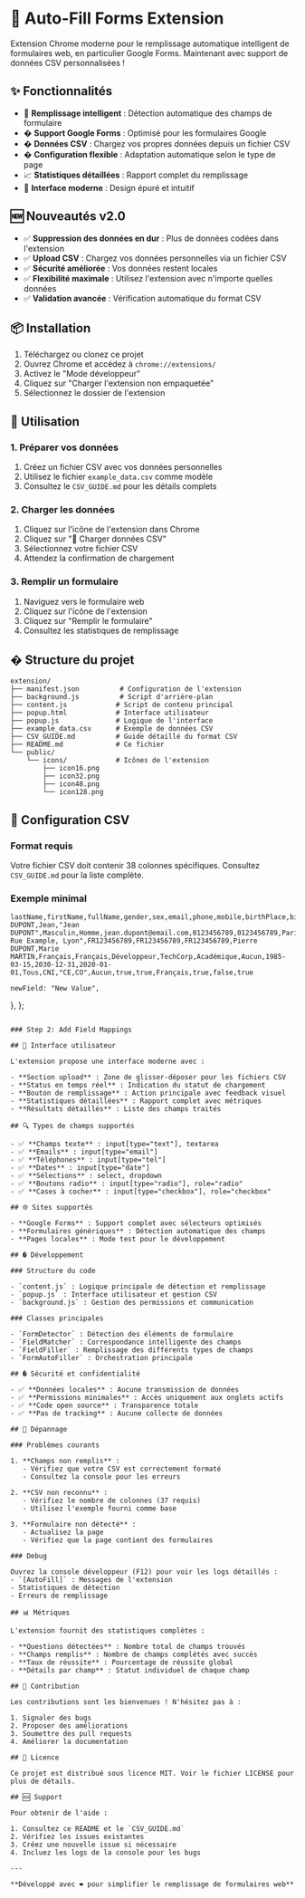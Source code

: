# 🚀 Auto-Fill Forms Extension

Extension Chrome moderne pour le remplissage automatique intelligent de formulaires web, en particulier Google Forms. Maintenant avec support de données CSV personnalisées !

## ✨ Fonctionnalités

- 🎯 **Remplissage intelligent** : Détection automatique des champs de formulaire
- � **Support Google Forms** : Optimisé pour les formulaires Google
- � **Données CSV** : Chargez vos propres données depuis un fichier CSV
- � **Configuration flexible** : Adaptation automatique selon le type de page
- 📈 **Statistiques détaillées** : Rapport complet du remplissage
- 🎨 **Interface moderne** : Design épuré et intuitif

## 🆕 Nouveautés v2.0

- ✅ **Suppression des données en dur** : Plus de données codées dans l'extension
- ✅ **Upload CSV** : Chargez vos données personnelles via un fichier CSV
- ✅ **Sécurité améliorée** : Vos données restent locales
- ✅ **Flexibilité maximale** : Utilisez l'extension avec n'importe quelles données
- ✅ **Validation avancée** : Vérification automatique du format CSV

## 📦 Installation

1. Téléchargez ou clonez ce projet
2. Ouvrez Chrome et accédez à `chrome://extensions/`
3. Activez le "Mode développeur"
4. Cliquez sur "Charger l'extension non empaquetée"
5. Sélectionnez le dossier de l'extension

## 🎯 Utilisation

### 1. Préparer vos données

1. Créez un fichier CSV avec vos données personnelles
2. Utilisez le fichier `example_data.csv` comme modèle
3. Consultez le `CSV_GUIDE.md` pour les détails complets

### 2. Charger les données

1. Cliquez sur l'icône de l'extension dans Chrome
2. Cliquez sur "📁 Charger données CSV"
3. Sélectionnez votre fichier CSV
4. Attendez la confirmation de chargement

### 3. Remplir un formulaire

1. Naviguez vers le formulaire web
2. Cliquez sur l'icône de l'extension
3. Cliquez sur "Remplir le formulaire"
4. Consultez les statistiques de remplissage

## � Structure du projet

```
extension/
├── manifest.json          # Configuration de l'extension
├── background.js          # Script d'arrière-plan
├── content.js            # Script de contenu principal
├── popup.html            # Interface utilisateur
├── popup.js              # Logique de l'interface
├── example_data.csv      # Exemple de données CSV
├── CSV_GUIDE.md          # Guide détaillé du format CSV
├── README.md             # Ce fichier
└── public/
    └── icons/            # Icônes de l'extension
        ├── icon16.png
        ├── icon32.png
        ├── icon48.png
        └── icon128.png
```

## 🔧 Configuration CSV

### Format requis

Votre fichier CSV doit contenir 38 colonnes spécifiques. Consultez `CSV_GUIDE.md` pour la liste complète.

### Exemple minimal

```csv
lastName,firstName,fullName,gender,sex,email,phone,mobile,birthPlace,birthCountry,residence,residenceCountry,nationality,address,idNumber,passportNumber,cniNumber,fatherName,motherName,usualLanguage,motherLanguage,profession,company,academicReason,disabilities,birthDate,idExpirationDate,idIssuanceDate,examSubjects,idType,examTypes,hasDisabilities,agreement,termsAccepted,preferredLanguage,hasExperience,needsAccommodation,isFirstTime
DUPONT,Jean,"Jean DUPONT",Masculin,Homme,jean.dupont@email.com,0123456789,0123456789,Paris,France,Lyon,France,Française,"123 Rue Example, Lyon",FR123456789,FR123456789,FR123456789,Pierre DUPONT,Marie MARTIN,Français,Français,Développeur,TechCorp,Académique,Aucun,1985-03-15,2030-12-31,2020-01-01,Tous,CNI,"CE,CO",Aucun,true,true,Français,true,false,true
```

    newField: "New Value",

},
};

```

### Step 2: Add Field Mappings

## 🎨 Interface utilisateur

L'extension propose une interface moderne avec :

- **Section upload** : Zone de glisser-déposer pour les fichiers CSV
- **Status en temps réel** : Indication du statut de chargement
- **Bouton de remplissage** : Action principale avec feedback visuel
- **Statistiques détaillées** : Rapport complet avec métriques
- **Résultats détaillés** : Liste des champs traités

## 🔍 Types de champs supportés

- ✅ **Champs texte** : input[type="text"], textarea
- ✅ **Emails** : input[type="email"]
- ✅ **Téléphones** : input[type="tel"]
- ✅ **Dates** : input[type="date"]
- ✅ **Sélections** : select, dropdown
- ✅ **Boutons radio** : input[type="radio"], role="radio"
- ✅ **Cases à cocher** : input[type="checkbox"], role="checkbox"

## 🌐 Sites supportés

- **Google Forms** : Support complet avec sélecteurs optimisés
- **Formulaires génériques** : Détection automatique des champs
- **Pages locales** : Mode test pour le développement

## � Développement

### Structure du code

- `content.js` : Logique principale de détection et remplissage
- `popup.js` : Interface utilisateur et gestion CSV
- `background.js` : Gestion des permissions et communication

### Classes principales

- `FormDetector` : Détection des éléments de formulaire
- `FieldMatcher` : Correspondance intelligente des champs
- `FieldFiller` : Remplissage des différents types de champs
- `FormAutoFiller` : Orchestration principale

## � Sécurité et confidentialité

- ✅ **Données locales** : Aucune transmission de données
- ✅ **Permissions minimales** : Accès uniquement aux onglets actifs
- ✅ **Code open source** : Transparence totale
- ✅ **Pas de tracking** : Aucune collecte de données

## 🐛 Dépannage

### Problèmes courants

1. **Champs non remplis** :
   - Vérifiez que votre CSV est correctement formaté
   - Consultez la console pour les erreurs

2. **CSV non reconnu** :
   - Vérifiez le nombre de colonnes (37 requis)
   - Utilisez l'exemple fourni comme base

3. **Formulaire non détecté** :
   - Actualisez la page
   - Vérifiez que la page contient des formulaires

### Debug

Ouvrez la console développeur (F12) pour voir les logs détaillés :
- `[AutoFill]` : Messages de l'extension
- Statistiques de détection
- Erreurs de remplissage

## 📊 Métriques

L'extension fournit des statistiques complètes :

- **Questions détectées** : Nombre total de champs trouvés
- **Champs remplis** : Nombre de champs complétés avec succès
- **Taux de réussite** : Pourcentage de réussite global
- **Détails par champ** : Statut individuel de chaque champ

## 🤝 Contribution

Les contributions sont les bienvenues ! N'hésitez pas à :

1. Signaler des bugs
2. Proposer des améliorations
3. Soumettre des pull requests
4. Améliorer la documentation

## 📄 Licence

Ce projet est distribué sous licence MIT. Voir le fichier LICENSE pour plus de détails.

## 🆘 Support

Pour obtenir de l'aide :

1. Consultez ce README et le `CSV_GUIDE.md`
2. Vérifiez les issues existantes
3. Créez une nouvelle issue si nécessaire
4. Incluez les logs de la console pour les bugs

---

**Développé avec ❤️ pour simplifier le remplissage de formulaires web**
```
